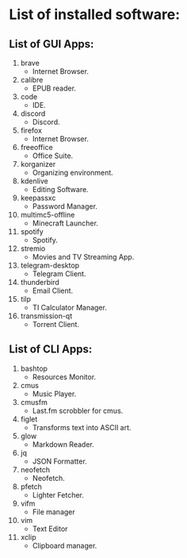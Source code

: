 # List of installed software:

## List of GUI Apps:

1. brave
	- Internet Browser.
2. calibre
	- EPUB reader.
3. code
	- IDE.
4. discord
	- Discord.
5. firefox
	- Internet Browser.
6. freeoffice
	- Office Suite.
7. korganizer
	- Organizing environment.
8. kdenlive
	- Editing Software.
9. keepassxc
	- Password Manager.
10. multimc5-offline
	- Minecraft Launcher.
11. spotify
	- Spotify.
12. stremio
	- Movies and TV Streaming App.
13. telegram-desktop
	- Telegram Client.
14. thunderbird
	- Email Client.
15. tilp
	- TI Calculator Manager.
16. transmission-qt
	- Torrent Client.

## List of CLI Apps:

1. bashtop
	- Resources Monitor.
2. cmus
	- Music Player.
3. cmusfm
	- Last.fm scrobbler for cmus.
4. figlet
	- Transforms text into ASCII art.
5. glow
	- Markdown Reader.
6. jq
	- JSON Formatter.
7. neofetch
	- Neofetch.
8. pfetch
	- Lighter Fetcher.
9. vifm
	- File manager
10. vim
	- Text Editor
11. xclip
	- Clipboard manager.
